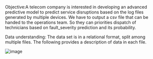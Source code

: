 Objective:A telecom company is interested in developing an advanced predictive model to predict service disruptions based on the log files generated by multiple devices.
We have to output a csv file that can be handed to the operations team.
So they can priorities dispatch of technicians based on fault_severity prediction and its probability.

Data understanding: The data set is in a relational format, split among multiple files. 
The following provides a description of data in each file.

![image](https://github.com/hilo43/Project_4--Service_Distruption/assets/65922366/6f0044c1-1d01-4199-9592-dd1dc7e6af9e)
